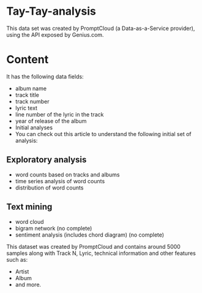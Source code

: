 # Tay-Tay-analysis

This data set was created by PromptCloud (a Data-as-a-Service provider), using the API exposed by Genius.com.

# Content
It has the following data fields:

- album name
- track title
- track number
- lyric text
- line number of the lyric in the track
- year of release of the album
- Initial analyses
- You can check out this article to understand the following initial set of analysis:

## Exploratory analysis

- word counts based on tracks and albums
- time series analysis of word counts
- distribution of word counts

## Text mining
- word cloud
- bigram network (no complete)
- sentiment analysis (includes chord diagram) (no complete)

This dataset was created by PromptCloud and contains around 5000 samples along with Track N, Lyric, technical information and other features such as:

- Artist
- Album
- and more.
